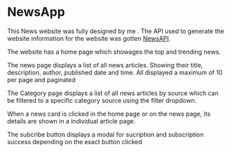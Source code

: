 # NewsApp

This News website was fully designed by me .
The API used to generate the website information for the website was gotten <a href="newsapi.org">NewsAPI</a>.

The website has a home page which showages the top and trending news.

The news page displays a list of all news articles. Showing their title, description, author, published date and time. All displayed a maximum of 10 per page and paginated

The Category page displays a list of all news articles by source which can be filtered to a specific category source using the filter dropdown.

When a news card is clicked in the home page or on the news page, its details are shown in a individual article page.

The subcribe button displays a modal for sucription and subscription success depending on the exact button clicked
